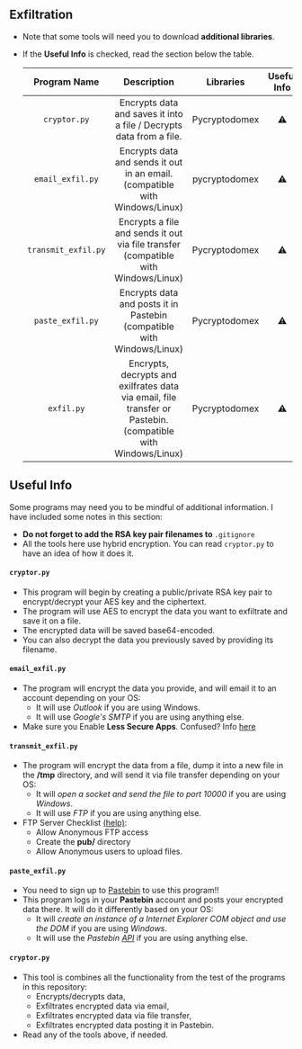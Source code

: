 ## Exfiltration

* Note that some tools will need you to download **additional libraries**.
* If the **Useful Info** is checked, read the section below the table.


   | Program Name | Description| Libraries| Useful Info |
   | :--------: | :---: | :---: | :---: | 
   | `cryptor.py`|  Encrypts data and saves it into a file / Decrypts data from a file.   | Pycryptodomex |⚠ |
   | `email_exfil.py`| Encrypts data and sends it out in an email. (compatible with Windows/Linux) | pycryptodomex | ⚠ |
   | `transmit_exfil.py`| Encrypts a file and sends it out via file transfer (compatible with Windows/Linux) | Pycryptodomex |⚠ |
   | `paste_exfil.py`| Encrypts data and posts it in Pastebin (compatible with Windows/Linux) | Pycryptodomex |⚠ |
   | `exfil.py`| Encrypts, decrypts and exilfrates data via email, file transfer or Pastebin. (compatible with Windows/Linux)  | Pycryptodomex |⚠ |




## Useful Info

Some programs may need you to be mindful of additional information. I have included some notes in this section:

* <strong> Do not forget to add the RSA key pair filenames to </strong>`.gitignore` 
* All the tools here use hybrid encryption. You can read `cryptor.py` to have an idea of how it does it.
   
  
#### `cryptor.py`

* This program will begin by creating a public/private RSA key pair to encrypt/decrypt your AES key and the ciphertext.
* The program will use AES to encrypt the data you want to exfiltrate and save it on a file.
* The encrypted data will be saved base64-encoded.
* You can also decrypt the data you previously saved by providing its filename. 

#### `email_exfil.py`

* The program will encrypt the data you provide, and will email it to an account depending on your OS:
  * It will use *Outlook* if you are using Windows.
  * It will use *Google's SMTP* if you are using anything else.
* Make sure you Enable **Less Secure Apps**. Confused? Info [here](https://www.slipstick.com/outlook/outlook-gmails-secure-apps-setting/)


#### `transmit_exfil.py`

* The program will encrypt the data from a file, dump it into a new file in the **/tmp** directory, and will send it via file transfer depending on your OS:
  * It will *open a socket and send the file to port 10000* if you are using *Windows*.
  * It will use *FTP* if you are using anything else.
* FTP Server Checklist [(help)](https://likegeeks.com/ftp-server-linux/): 
   * Allow Anonymous FTP access
   * Create the **pub/** directory 
   * Allow Anonymous users to upload files.

#### `paste_exfil.py`

* You need to sign up to [Pastebin](https://pastebin.com/signup) to use this program!!
* This program logs in your **Pastebin** account and posts your encrypted data there. It will do it differently based on your OS:
   * It will *create an instance of a Internet Explorer COM object and use the DOM* if you are using *Windows*.
   * It will use the *Pastebin [API](https://pastebin.com/doc_api)* if you are using anything else.

#### `cryptor.py`

* This tool is combines all the functionality from the test of the programs in this repository:
   * Encrypts/decrypts data,
   * Exfiltrates encrypted data via email,
   * Exfiltrates encrypted data via file transfer,
   * Exfiltrates encrypted data posting it in Pastebin.
* Read any of the tools above, if needed.

